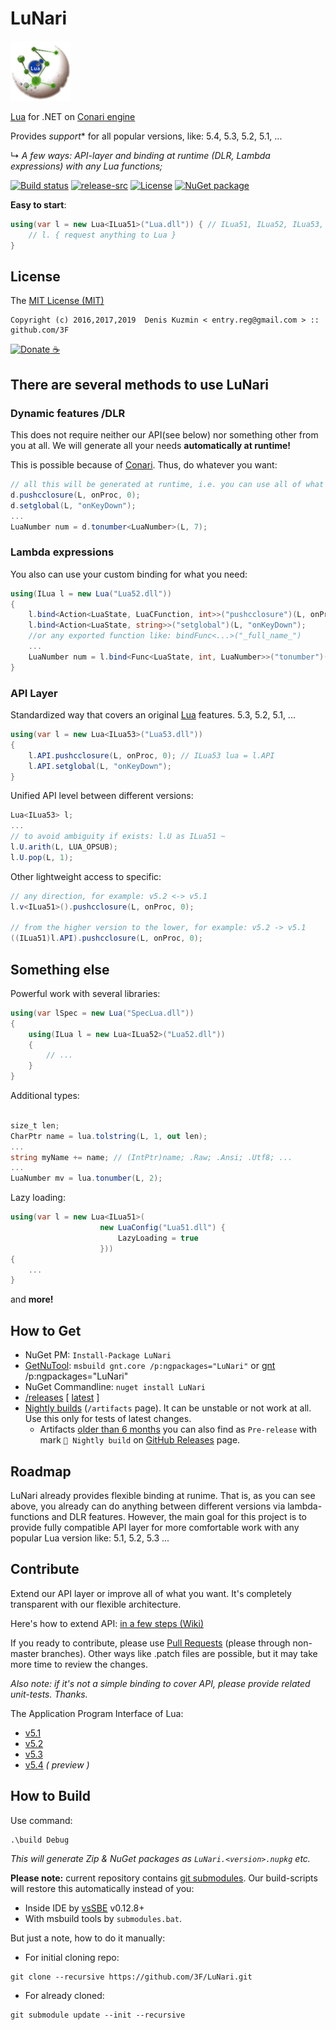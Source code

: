 # LuNari

[![](./LuNari/Resources/LuNari.png)](https://github.com/3F/LuNari)

[Lua](https://www.lua.org) for .NET on [Conari engine](https://github.com/3F/Conari)

Provides *support** for all popular versions, like: 5.4, 5.3, 5.2, 5.1, ...

↳ *A few ways: API-layer and binding at runtime (DLR, Lambda expressions) with any Lua functions;*

[![Build status](https://ci.appveyor.com/api/projects/status/94y78phdvkoi5oda/branch/master?svg=true)](https://ci.appveyor.com/project/3Fs/lunaroad/branch/master)
[![release-src](https://img.shields.io/github/release/3F/LuNari.svg)](https://github.com/3F/LuNari/releases/latest)
[![License](https://img.shields.io/badge/License-MIT-74A5C2.svg)](https://github.com/3F/LuNari/blob/master/LICENSE)
[![NuGet package](https://img.shields.io/nuget/v/LuNari.svg)](https://www.nuget.org/packages/LuNari/) 

**Easy to start**:

```csharp
using(var l = new Lua<ILua51>("Lua.dll")) { // ILua51, ILua52, ILua53, ...
    // l. { request anything to Lua }
}
```

## License

The [MIT License (MIT)](https://github.com/3F/LuNari/blob/master/LICENSE)

```
Copyright (c) 2016,2017,2019  Denis Kuzmin < entry.reg@gmail.com > :: github.com/3F
```

[![Donate](https://www.paypalobjects.com/en_US/i/btn/btn_donate_SM.gif) ☕](https://3F.github.io/Donation/) 

## There are several methods to use LuNari

### Dynamic features /DLR

This does not require neither our API(see below) nor something other from you at all. We will generate all your needs **automatically at runtime!** 

This is possible because of [Conari](https://github.com/3F/Conari). Thus, do whatever you want:

```csharp
// all this will be generated at runtime, i.e. you can use all of what you need from Lua as you like:
d.pushcclosure(L, onProc, 0);
d.setglobal(L, "onKeyDown");
...
LuaNumber num = d.tonumber<LuaNumber>(L, 7);
```

### Lambda expressions

You also can use your custom binding for what you need:

```csharp
using(ILua l = new Lua("Lua52.dll"))
{
    l.bind<Action<LuaState, LuaCFunction, int>>("pushcclosure")(L, onProc, 0);
    l.bind<Action<LuaState, string>>("setglobal")(L, "onKeyDown");
    //or any exported function like: bindFunc<...>("_full_name_")
    ...
    LuaNumber num = l.bind<Func<LuaState, int, LuaNumber>>("tonumber")(L, 7);
}
```

### API Layer

Standardized way that covers an original [Lua](https://www.lua.org) features. 5.3, 5.2, 5.1, ...

```csharp
using(var l = new Lua<ILua53>("Lua53.dll"))
{
    l.API.pushcclosure(L, onProc, 0); // ILua53 lua = l.API
    l.API.setglobal(L, "onKeyDown");
}
```

Unified API level between different versions:

```csharp
Lua<ILua53> l;
...
// to avoid ambiguity if exists: l.U as ILua51 ~
l.U.arith(L, LUA_OPSUB);
l.U.pop(L, 1);
```

Other lightweight access to specific:

```csharp
// any direction, for example: v5.2 <-> v5.1
l.v<ILua51>().pushcclosure(L, onProc, 0);

// from the higher version to the lower, for example: v5.2 -> v5.1
((ILua51)l.API).pushcclosure(L, onProc, 0);
```

## Something else

Powerful work with several libraries:

```csharp
using(var lSpec = new Lua("SpecLua.dll"))
{
    using(ILua l = new Lua<ILua52>("Lua52.dll"))
    {
        // ...
    }
}
```

Additional types:

```csharp

size_t len;
CharPtr name = lua.tolstring(L, 1, out len);
...
string myName += name; // (IntPtr)name; .Raw; .Ansi; .Utf8; ...
...
LuaNumber mv = lua.tonumber(L, 2);
```

Lazy loading:

```csharp
using(var l = new Lua<ILua51>(
                    new LuaConfig("Lua51.dll") {
                        LazyLoading = true
                    }))
{
    ...
}
```

and **more!**


## How to Get

* NuGet PM: `Install-Package LuNari`
* [GetNuTool](https://github.com/3F/GetNuTool): `msbuild gnt.core /p:ngpackages="LuNari"` or [gnt](https://3f.github.io/GetNuTool/releases/latest/gnt/) /p:ngpackages="LuNari"
* NuGet Commandline: `nuget install LuNari`
* [/releases](https://github.com/3F/LuNari/releases) [ [latest](https://github.com/3F/LuNari/releases/latest) ]
* [Nightly builds](https://ci.appveyor.com/project/3Fs/LuNari/history) (`/artifacts` page). It can be unstable or not work at all. Use this only for tests of latest changes.
    * Artifacts [older than 6 months](https://www.appveyor.com/docs/packaging-artifacts/#artifacts-retention-policy) you can also find as `Pre-release` with mark `🎲 Nightly build` on [GitHub Releases](https://github.com/3F/LuNari/releases) page.


## Roadmap

LuNari already provides flexible binding at runime. That is, as you can see above, you already can do anything between different versions via lambda-functions and DLR features.
However, the main goal for this project is to provide fully compatible API layer for more comfortable work with any popular Lua version like: 5.1, 5.2, 5.3 ...

## Contribute

Extend our API layer or improve all of what you want. It's completely transparent with our flexible architecture.

Here's how to extend API: [in a few steps (Wiki)](https://github.com/3F/LuNari/wiki/API)

If you ready to contribute, please use [Pull Requests](https://help.github.com/articles/creating-a-pull-request/) (please through non-master branches). Other ways like .patch files are possible, but it may take more time to review the changes.

*Also note: if it's not a simple binding to cover API, please provide related unit-tests. Thanks.*

The Application Program Interface of Lua:

* [v5.1](https://www.lua.org/manual/5.1/manual.html#3)
* [v5.2](https://www.lua.org/manual/5.2/manual.html#4)
* [v5.3](https://www.lua.org/manual/5.3/manual.html#4)
* [v5.4](https://www.lua.org/manual/5.4/) *( preview )*

## How to Build

Use command:

```
.\build Debug
```

*This will generate Zip & NuGet packages as `LuNari.<version>.nupkg` etc.*

**Please note:** current repository contains [git submodules](https://git-scm.com/book/en/Git-Tools-Submodules). Our build-scripts will restore this automatically instead of you:

* Inside IDE by [vsSBE](https://visualstudiogallery.msdn.microsoft.com/0d1dbfd7-ed8a-40af-ae39-281bfeca2334/) v0.12.8+
* With msbuild tools by `submodules.bat`. 

But just a note, how to do it manually:

* For initial cloning repo:

```
git clone --recursive https://github.com/3F/LuNari.git
```

* For already cloned:

```
git submodule update --init --recursive
```
